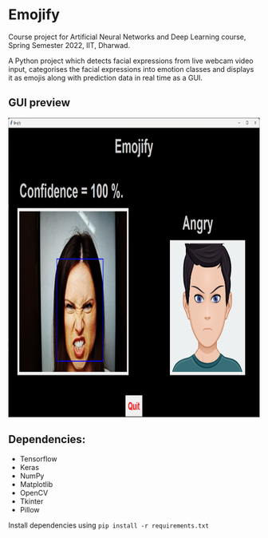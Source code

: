 # Emojify
Course project for Artificial Neural Networks and Deep Learning course, Spring Semester 2022, IIT, Dharwad.

A Python project which detects facial expressions from live webcam video input, categorises the facial expressions into emotion classes and displays it as emojis along with prediction data in real time as a GUI.

## GUI preview
<p align="left"> <a> <img src="https://github.com/suryavkar/emojify/blob/main/output.png" alt="output" width="1000" height="600"/> </a> </p>

## Dependencies:
- Tensorflow
- Keras
- NumPy
- Matplotlib
- OpenCV
- Tkinter
- Pillow

Install dependencies using `pip install -r requirements.txt`
